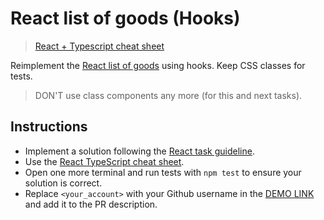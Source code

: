 # React list of goods (Hooks)

> [React + Typescript cheat sheet](https://mate-academy.github.io/fe-program/js/extra/react-typescript)

Reimplement the [React list of goods](https://github.com/mate-academy/react_list-of-goods#react-list-of-goods)
using hooks. Keep CSS classes for tests.

> DON'T use class components any more (for this and next tasks).

## Instructions

- Implement a solution following the [React task guideline](https://github.com/mate-academy/react_task-guideline#react-tasks-guideline).
- Use the [React TypeScript cheat sheet](https://mate-academy.github.io/fe-program/js/extra/react-typescript).
- Open one more terminal and run tests with `npm test` to ensure your solution is correct.
- Replace `<your_account>` with your Github username in the [DEMO LINK](https://victorgri.github.io/react_list-of-goods/) and add it to the PR description.

